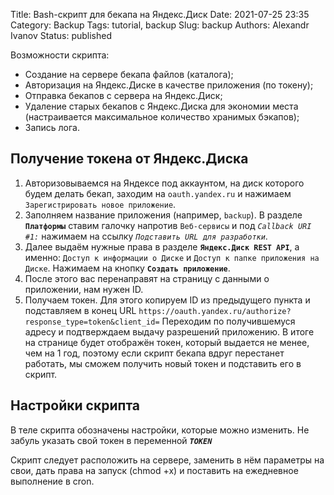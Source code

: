 Title: Bash-скрипт для бекапа на Яндекс.Диск
Date: 2021-07-25 23:35
Category: Backup
Tags: tutorial, backup
Slug: backup
Authors: Alexandr Ivanov
Status: published

Возможности скрипта:  
- Создание на сервере бекапа файлов (каталога);
- Авторизация на Яндекс.Диске в качестве приложения (по токену);
- Отправка бекапов с сервера на Яндекс.Диск;
- Удаление старых бекапов с Яндекс.Диска для экономии места (настраивается максимальное количество хранимых бэкапов);
- Запись лога.

## Получение токена от Яндекс.Диска
1.  Авторизовываемся на Яндексе под аккаунтом, на диск которого будем делать бекап, заходим на `oauth.yandex.ru` и нажимаем `Зарегистрировать новое приложение`.
2. Заполняем название приложения (например, `backup`). В разделе **`Платформы`** ставим галочку напротив `Веб-сервисы` и под *`Callback URI #1:`* нажимаем на ссылку *`Подставить URL для разработки`*.
3. Далее выдаём нужные права в разделе **`Яндекс.Диск REST API`**, а именно: `Доступ к информации о Диске` и `Доступ к папке приложения на Диске`. Нажимаем на кнопку **`Создать приложение`**.
4. После этого вас перенаправят на страницу с данными о приложении, нам нужен ID.
5. Получаем токен. Для этого копируем ID из предыдущего пункта и подставляем в конец URL `https://oauth.yandex.ru/authorize?response_type=token&client_id=` Переходим по получившемуся адресу и подтверждаем выдачу разрешений приложению. В итоге на странице будет отображён токен, который выдается не менее, чем на 1 год, поэтому если скрипт бекапа вдруг перестанет работать, мы сможем получить новый токен и подставить его в скрипт.

## Настройки скрипта
В теле скрипта обозначены настройки, которые можно изменить. Не забуль указать свой токен в переменной ***`TOKEN`***

Скрипт следует расположить на сервере, заменить в нём параметры на свои, дать права на запуск (chmod +x) и поставить на ежедневное выполнение в cron. 

